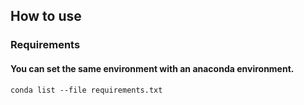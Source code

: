 

## How to use
### Requirements

#### You can set the same environment with an anaconda environment.
    conda list --file requirements.txt
